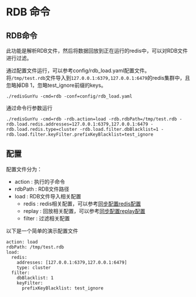 # RDB 命令


## RDB命令

此功能是解析RDB文件，然后将数据回放到正在运行的redis中，可以对RDB文件进行过滤。


通过配置文件运行，可以参考config/rdb_load.yaml配置文件。   
将`/tmp/test.rdb`文件导入到`127.0.0.1:6379,127.0.0.1:6479`的redis集群中，且忽略掉DB 1，忽略test_ignore前缀的keys。
```
./redisGunYu -cmd=rdb -conf=config/rdb_load.yaml
```


通过命令行参数运行
```
./redisGunYu -cmd=rdb -rdb.action=load -rdb.rdbPath=/tmp/test.rdb -rdb.load.redis.addresses=127.0.0.1:6379,127.0.0.1:6479 -rdb.load.redis.type=cluster -rdb.load.filter.dbBlacklist=1 -rdb.load.filter.keyFilter.prefixKeyBlacklist=test_ignore
```



## 配置

配置文件分为：
- action : 执行的子命令
- rdbPath : RDB文件路径
- load : RDB文件导入相关配置
  - redis : redis相关配置，可以参考[同步配置redis配置](sync_configuration_zh.md#redis配置)
  - replay : 回放相关配置，可以参考[同步配置replay配置](sync_configuration_zh.md#replay配置)
  - filter : 过滤相关配置


以下是一个简单的演示配置文件
```
action: load
rdbPath: /tmp/test.rdb
load:
  redis:
    addresses: [127.0.0.1:6379,127.0.0.1:6479]
    type: cluster
  filter:
    dbBlacklist: 1
    keyFilter:
      prefixKeyBlacklist: test_ignore
```


